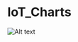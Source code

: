 # IoT_Charts
![Alt text](https://larsbergqvist.files.wordpress.com/2016/07/outdoor_temp_graph.png?w=548 "Chart example")


